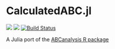 # CalculatedABC.jl
[![](https://img.shields.io/badge/docs-stable-blue.svg)](https://ckafi.github.io/CalculatedABC.jl/stable/)
[![](https://img.shields.io/badge/docs-dev-blue.svg)](https://ckafi.github.io/CalculatedABC.jl/dev/)
[![Build Status](https://travis-ci.com/ckafi/CalculatedABC.jl.svg?branch=master)](https://travis-ci.com/ckafi/CalculatedABC.jl)

A Julia port of the [ABCanalysis R package](https://cran.r-project.org/web/packages/ABCanalysis/)
